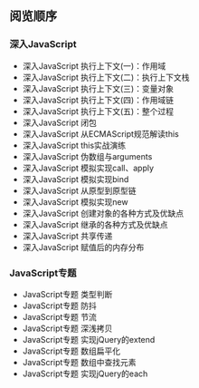 ## 阅览顺序


### 深入JavaScript
- 深入JavaScript 执行上下文(一)：作用域
- 深入JavaScript 执行上下文(二)：执行上下文栈
- 深入JavaScript 执行上下文(三)：变量对象
- 深入JavaScript 执行上下文(四)：作用域链
- 深入JavaScript 执行上下文(五)：整个过程
- 深入JavaScript 闭包
- 深入JavaScript 从ECMAScript规范解读this
- 深入JavaScript this实战演练
- 深入JavaScript 伪数组与arguments
- 深入JavaScript 模拟实现call、apply
- 深入JavaScript 模拟实现bind
- 深入JavaScript 从原型到原型链
- 深入JavaScript 模拟实现new
- 深入JavaScript 创建对象的各种方式及优缺点
- 深入JavaScript 继承的各种方式及优缺点
- 深入JavaScript 共享传递
- 深入JavaScript 赋值后的内存分布

### JavaScript专题
- JavaScript专题 类型判断
- JavaScript专题 防抖
- JavaScript专题 节流
- JavaScript专题 深浅拷贝
- JavaScript专题 实现jQuery的extend
- JavaScript专题 数组扁平化
- JavaScript专题 数组中查找元素
- JavaScript专题 实现jQuery的each

